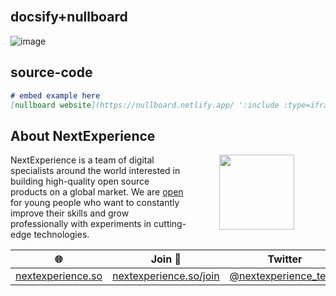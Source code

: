 <br/>

## docsify+nullboard
<img src="https://user-images.githubusercontent.com/123137817/213945042-0826ff1f-3dd0-4f8f-a61a-3b106ed688d1.png" alt="image"/>

## source-code

```markdown
# embed example here
[nullboard website](https://nullboard.netlify.app/ ':include :type=iframe width=100% height=400px')
```

## About NextExperience

<img align="right" width="120" height="120" src="https://cdn-icons-png.flaticon.com/512/1600/1600856.png" hspace="50">

NextExperience is a team of digital specialists around the world interested in building high-quality open source products on a global market. We are [open](https://codex.so/join) for young people who want to constantly improve their skills and grow professionally with experiments in cutting-edge technologies.

| 🌐 | Join  👋  | Twitter | Instagram |
| -- | -- | -- | -- |
| [nextexperience.so](https://nextexperience.so) | [nextexperience.so/join](https://nextexperience.so/join) |[@nextexperience_team](http://twitter.com/nextexperience_team) | [@nextexperience_team](http://instagram.com/nextexperience_team/) |
